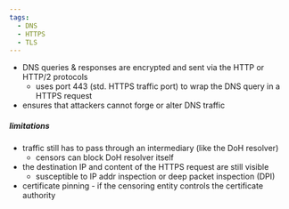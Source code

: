 ```yaml
---
tags:
  - DNS
  - HTTPS
  - TLS
---
```

- DNS queries & responses are encrypted and sent via the HTTP or HTTP/2 protocols
	- uses port 443 (std. HTTPS traffic port) to wrap the DNS query in a HTTPS request
- ensures that attackers cannot forge or alter DNS traffic
##### limitations
- traffic still has to pass through an intermediary (like the DoH resolver)
	- censors can block DoH resolver itself
- the destination IP and content of the HTTPS request are still visible
	- susceptible to IP addr inspection or deep packet inspection (DPI)
- certificate pinning - if the censoring entity controls the certificate authority